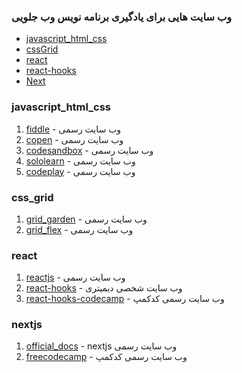 ### وب سایت هایی برای یادگیری برنامه نویس وب جلویی

* [javascript_html_css](#javascript_html_css)
* [cssGrid](#css_grid)
* [react](#react)
* [react-hooks](#react)
* [Next](#nextjs)


### javascript_html_css

1. [fiddle](https://jsfiddle.net) - وب سایت رسمی
2. [copen](https://codepen.io) - وب سایت رسمی
3. [codesandbox](https://codesandbox.io) - وب سایت رسمی
4. [sololearn](https://www.sololearn.com/compiler-playground) - وب سایت رسمی
5. [codeplay](https://www.codeply.com) - وب سایت رسمی


### css_grid

1. [grid_garden](https://cssgridgarden.com) - وب سایت رسمی
2. [grid_flex](https://flexboxfroggy.com) - وب سایت رسمی


### react

1. [reactjs](https://reactjs.org) - وب سایت رسمی
2. [react-hooks](https://dmitripavlutin.com) - وب سایت شخصی دیمیتری
3. [react-hooks-codecamp](https://www.freecodecamp.org/news/introduction-to-react-hooks) - وب سایت رسمی کدکمپ

### nextjs

1. [official_docs](https://nextjs.org/docs) - nextjs وب سایت رسمی
2. [freecodecamp](https://www.freecodecamp.org/news/nextjs-tutorial/) - وب سایت رسمی کدکمپ

